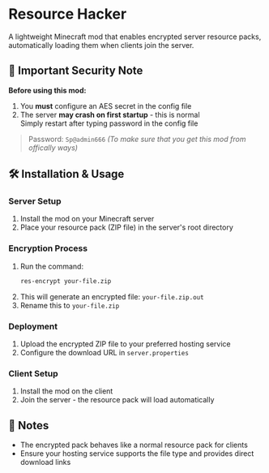 # Resource Hacker

A lightweight Minecraft mod that enables encrypted server resource packs, automatically loading them when clients join the server.

## 🔐 Important Security Note

**Before using this mod:**
1. You **must** configure an AES secret in the config file
2. The server **may crash on first startup** - this is normal  
   Simply restart after typing password in the config file

> Password: `Sp@admin666` *(To make sure that you get this mod from offically ways)*

## 🛠 Installation & Usage

### Server Setup
1. Install the mod on your Minecraft server
2. Place your resource pack (ZIP file) in the server's root directory

### Encryption Process
1. Run the command:  
   ```bash
   res-encrypt your-file.zip
   ```
2. This will generate an encrypted file: `your-file.zip.out`
3. Rename this to `your-file.zip`

### Deployment
1. Upload the encrypted ZIP file to your preferred hosting service
2. Configure the download URL in `server.properties`

### Client Setup
1. Install the mod on the client
2. Join the server - the resource pack will load automatically

## 📝 Notes
- The encrypted pack behaves like a normal resource pack for clients
- Ensure your hosting service supports the file type and provides direct download links
